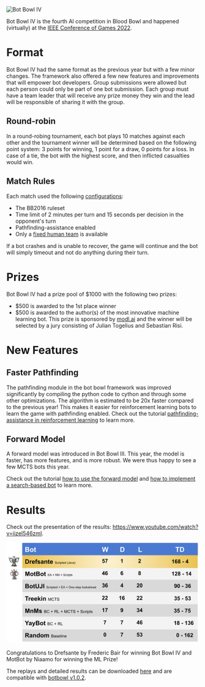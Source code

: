 ![Bot Bowl IV](img/botbowl-iv.png?raw=true "Bot Bowl IV")

Bot Bowl IV is the fourth AI competition in Blood Bowl and happened (virtually) at the [IEEE Conference of Games 2022](https://ieee-cog.org/2022/). 

# Format
Bot Bowl IV had the same format as the previous year but with a few minor changes. 
The framework also offered a few new features and improvements that will empower bot developers. 
Group submissions were allowed but each person could only be part of one bot submission.
Each group must have a team leader that will receive any prize money they win and the lead will be responsible of sharing it with the group.

## Round-robin
In a round-robing tournament, each bot plays 10 matches against each other and the tournament winner will be determined based on the following point system: 3 points for winning, 1 point for a draw, 0 points for a loss. 
In case of a tie, the bot with the highest score, and then inflicted casualties would win.

## Match Rules
Each match used the following [configurations](../botbowl/data/config/bot-bowl.json):

- The BB2016 ruleset
- Time limit of 2 minutes per turn and 15 seconds per decision in the opponent's turn
- Pathfinding-assistance enabled
- Only a [fixed human team](../botbowl/data/teams/11/human.json) is available

If a bot crashes and is unable to recover, the game will continue and the bot will simply timeout and not do anything during their turn.

# Prizes

Bot Bowl IV had a prize pool of $1000 with the following two prizes:

- $500 is awarded to the 1st place winner
- $500 is awarded to the author(s) of the most innovative machine learning bot. This prize is sponsored by [modl.ai](modl.ai) and the winner will be selected by a jury consisting of Julian Togelius and Sebastian Risi.

# New Features

## Faster Pathfinding
The pathfinding module in the bot bowl framework was improved significantly by compiling the python code to cython and through some other optimizations.
The algorithm is estimated to be 20x faster compared to the previous year!
This makes it easier for reinforcement learning bots to learn the game with pathfinding enabled.
Check out the tutorial [pathfinding-assistance in reinforcement learning](a2c-pathfinding.md) to learn more.

## Forward Model
A forward model was introduced in Bot Bowl III. This year, the model is faster, has more features, and is more robust.
We were thus happy to see a few MCTS bots this year.

Check out the tutorial [how to use the forward model](forward-model.md) and [how to implement a search-based bot](search-based.md) to learn more.

# Results

Check out the presentation of the results: https://www.youtube.com/watch?v=iizeI546zmI.

![Bot Bowl IV Results](img/bot-bowl-iv-results.png?raw=true "Bot Bowl IV Results")

Congratulations to Drefsante by Frederic Bair for winning Bot Bowl IV and MotBot by Niaamo for winning the ML Prize!

The replays and detailed results can be downloaded [here](https://drive.google.com/drive/folders/1q6AMkfrbN7wEFroaFn7Mpys2U0eirhjY?usp=sharing) and are compatible with [botbowl v1.0.2](https://github.com/njustesen/botbowl/releases/tag/1.0.1).
